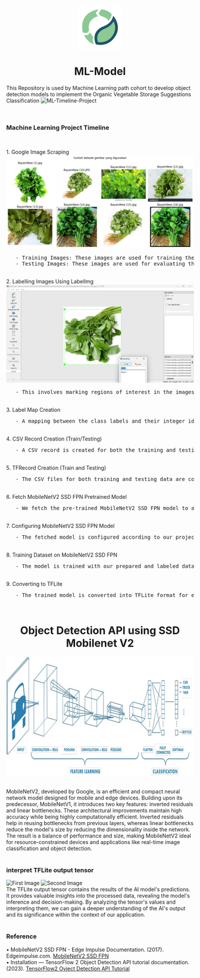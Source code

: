 <p align="center">
  <img src="organic_logo.png" alt="Organic" height="120" />
</p>
<h1 align="center"> ML-Model </h1>

This Repository is used by Machine Learning path cohort to develop object detection models to implement the Organic Vegetable Storage Suggestions Classification
![ML-Timeline-Project](https://github.com/organic-idn/ML-Model/assets/98405455/1ba7e4c1-67d1-4d35-9545-0278ce18b3f0)

<br>
<h3>Machine Learning Project Timeline</h3>
<br>
<p>
1. Google Image Scraping
   <br>
   <img src="showdatasets.png"/>
   <pre>
   - Training Images: These images are used for training the model.
   - Testing Images: These images are used for evaluating the trained model's performance.</pre>
   <br>
2. Labelling Images Using LabelImg
   <br>
   <img src="labelImgshow.png"/>
   <pre>
   - This involves marking regions of interest in the images and assigning appropriate class labels.</pre>
   <br>
3. Label Map Creation
   <br>
   <pre>
   - A mapping between the class labels and their integer identifiers is created.</pre>
   <br>
4. CSV Record Creation (Train/Testing)
   <br>
   <pre>
   - A CSV record is created for both the training and testing datasets. This record contains image file paths, object bounding box coordinates, and class labels.</pre>
   <br>
5. TFRecord Creation (Train and Testing)
   <br>
   <pre>
   - The CSV files for both training and testing data are converted into the TFRecord format.</pre>
   <br>
6. Fetch MobileNetV2 SSD FPN Pretrained Model
   <br>
   <pre>
   - We fetch the pre-trained MobileNetV2 SSD FPN model to accelerate our training process.</pre>
   <br>
7. Configuring MobileNetV2 SSD FPN Model
   <br>
   <pre>
   - The fetched model is configured according to our project's specific needs.</pre>
   <br>
8. Training Dataset on MobileNetV2 SSD FPN
   <br>
   <pre>
   - The model is trained with our prepared and labeled dataset.</pre>
   <br>
9. Converting to TFLite
   <br>
   <pre>
   - The trained model is converted into TFLite format for efficient deployment on mobile or edge devices.</pre>
   <br>
</p>

<h1 align="center"> Object Detection API using SSD Mobilenet V2 </h1>
<p align="center">
  <img src="mobilenet.jpeg" alt="MobileNet" height="320" width="840"/>
</p>
<br>
MobileNetV2, developed by Google, is an efficient and compact neural network model designed for mobile and edge devices. Building upon its predecessor, MobileNetV1, it introduces two key features: inverted residuals and linear bottlenecks. These architectural improvements maintain high accuracy while being highly computationally efficient. Inverted residuals help in reusing bottlenecks from previous layers, whereas linear bottlenecks reduce the model's size by reducing the dimensionality inside the network. The result is a balance of performance and size, making MobileNetV2 ideal for resource-constrained devices and applications like real-time image classification and object detection.
<br>
<br>
<h3 align="left"> interpret TFLite output tensor </h3>
<div>
    <img src="sawilabelcategory.jpg" alt="First Image" width="400" height="300" />
    <img src="sawiboundingbox.jpg" alt="Second Image" width="400" height="300" />
</div>
The TFLite output tensor contains the results of the AI model's predictions. It provides valuable insights into the processed data, revealing the model's inference and decision-making. By analyzing the tensor's values and interpreting them, we can gain a deeper understanding of the AI's output and its significance within the context of our application.
<br>
<br>
<h3 align="left"> Reference </h3>
• MobileNetV2 SSD FPN - Edge Impulse Documentation. (2017). Edgeimpulse.com. <a href="https://docs.edgeimpulse.com/docs/edge-impulse-studio/learning-blocks/object-detection/mobilenetv2-ssd-fpn">MobileNetV2 SSD FPN</a>
<br>
• Installation — TensorFlow 2 Object Detection API tutorial documentation. (2023). <a href="https://tensorflow-object-detection-api-tutorial.readthedocs.io/en/latest/install.html">TensorFlow2 Ovject Detection API Tutorial</a>
